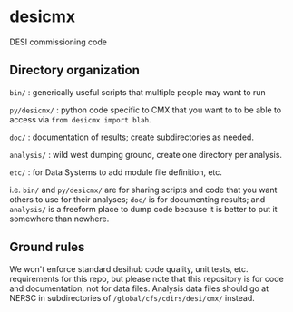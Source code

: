 # desicmx
DESI commissioning code

## Directory organization

`bin/` : generically useful scripts that multiple people may want to run

`py/desicmx/` : python code specific to CMX that you want to to be able to
    access via `from desicmx import blah`.

`doc/` : documentation of results; create subdirectories as needed.

`analysis/` : wild west dumping ground, create one directory per analysis.

`etc/` : for Data Systems to add module file definition, etc.

i.e. `bin/` and `py/desicmx/` are for sharing scripts and code that you want
others to use for their analyses; `doc/` is for documenting results; and
`analysis/` is a freeform place to dump code because it is better to put it
somewhere than nowhere.

## Ground rules

We won't enforce standard desihub code quality, unit tests, etc. requirements
for this repo, but please note that this repository is for code and
documentation, not for data files.
Analysis data files should go at NERSC in subdirectories of
`/global/cfs/cdirs/desi/cmx/` instead.
